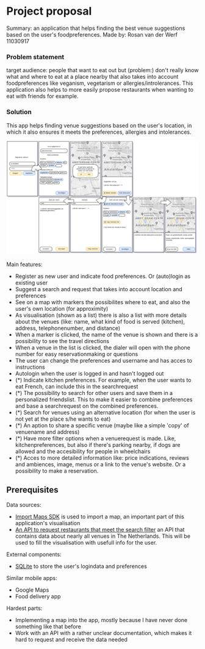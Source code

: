 <h1>Project proposal</h1>
Summary: an application that helps finding the best venue suggestions based on the user's foodpreferences. Made by: Rosan van der Werf 11030917

<h3>Problem statement</h3>
target audience: people that want to eat out but (problem:) don't really know what and where to eat at a place nearby that also takes into account foodpreferences like veganism, vegetarism or allergies/introlerances. This application also helps to more easily propose restaurants when wanting to eat with friends for example.

<h3>Solution</h3>
This app helps finding venue suggestions based on the user's location, in which it also ensures it meets the preferences, allergies and intolerances. 

![visual sketch](doc/sketch.PNG)

Main features:
- Register as new user and indicate food preferences. Or (auto)login as existing user
- Suggest a search and request that takes into account location and preferences
- See on a map with markers the possibilites where to eat, and also the user's own location (for approximity)
- As visualisation (shown as a list) there is also a list with more details about the venues (like: name, what kind of food is served (kitchen), address, telephonenumber, and distance)
- When a marker is clicked, the name of the venue is shown and there is a possibility to see the travel directions
- When a venue in the list is clicked, the dialer will open with the phone number for easy reservationmaking or questions
- The user can change the preferences and username and has acces to instructions
- Autologin when the user is logged in and hasn't logged out
- (*) Indicate kitchen preferences. For example, when the user wants to eat French, can include this in the searchrequest
- (*) The possibility to search for other users and save them in a personalized friendslist. This to make it easier to combine preferences and base a searchrequest on the combined preferences.
- (*) Search for venues using an alternative location (for when the user is not yet at the place s/he wants to eat)
- (*) An aption to share a specific venue (maybe like a simple 'copy' of venuename and address)
- (*) Have more filter options when a venuerequest is made. Like, kitchenpreferences, but also if there's parking nearby, if dogs are allowed and the accesibility for people in wheelchairs
- (*) Acces to more detailed information like: price indications, reviews and ambiences, image, menus or a link to the venue's website. Or a possibility to make a reservation.



<h2>Prerequisites</h2>

Data sources:
- [Import Maps SDK](https://developers.google.com/maps/documentation/android-sdk/utility/) is used to import a map, an important part of this application's visualisation
- [An API to request restaurants that meet the search filter](https://docs.eet.nu/) an API that contains data about nearly all venues in The Netherlands. This will be used to fill the visualisation with usefull info for the user.

External components:
- [SQLite](https://sqlite.org/index.html) to store the user's logindata and preferences

Similar mobile apps:
- Google Maps
- Food delivery app

Hardest parts:
- Implementing a map into the app, mostly because I have never done something like that before
- Work with an API with a rather unclear documentation, which makes it hard to request and receive the data needed
